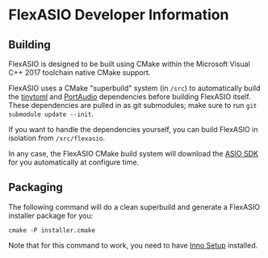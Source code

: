 # FlexASIO Developer Information

## Building

FlexASIO is designed to be built using CMake within the Microsoft Visual C++
2017 toolchain native CMake support.

FlexASIO uses a CMake "superbuild" system (in `/src`) to automatically build the
[tinytoml][] and [PortAudio][] dependencies before building FlexASIO itself.
These dependencies are pulled in as git submodules; make sure to run
`git submodule update --init`.

If you want to handle the dependencies yourself, you can build FlexASIO in
isolation from `/src/flexasio`.

In any case, the FlexASIO CMake build system will download the [ASIO SDK][] for
you automatically at configure time.

## Packaging

The following command will do a clean superbuild and generate a FlexASIO
installer package for you:

```
cmake -P installer.cmake
```

Note that for this command to work, you need to have [Inno Setup][] installed.

[ASIO SDK]: http://www.steinberg.net/en/company/developer.html
[Inno Setup]: http://www.jrsoftware.org/isdl.php
[PortAudio]: http://www.portaudio.com/
[tinytoml]: https://github.com/mayah/tinytoml
